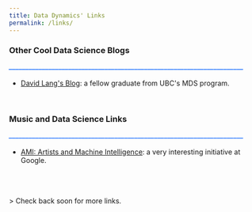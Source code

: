 ```yaml
---
title: Data Dynamics' Links
permalink: /links/
---
```


<h3>Other Cool Data Science Blogs</h3>
<h5 style="color:#2676FF; LINE-HEIGHT:5px;">_______________________________________________________________________</h5>

- [David Lang's Blog](https://laingdk.github.io/): a fellow graduate from UBC's MDS program.
<br>
<h3>Music and Data Science Links</h3>
<h5 style="color:#2676FF; LINE-HEIGHT:5px;">_______________________________________________________________________</h5>

- [AMI: Artists and Machine Intelligence](https://ami.withgoogle.com/): a very interesting initiative at Google.
<br>
<br>
<br>
> Check back soon for more links.
